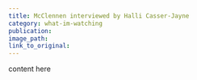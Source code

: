 ```yaml
---
title: McClennen interviewed by Halli Casser-Jayne
category: what-im-watching
publication:
image_path:
link_to_original:
---
```

content here